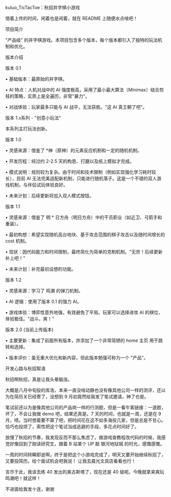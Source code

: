 kuluo_TicTacToe：秋招井字棋小游戏

借着上传的时间，闲着也是闲着，就在 README 上随便水点啥吧！

项目简介

"产品级" 的井字棋游戏。本项目包含多个版本，每个版本都引入了独特的玩法机制和优化。

版本介绍

版本 0.1

•   基础版本：最原始的井字棋。

•   AI 特点：人机对战中的 AI 强度极高，采用了最小最大算法（Minimax）结合剪枝的策略，实质上是全遍历，非常"暴力"。

•   对战体验：玩家最多只能与 AI 战平，无法获胜。"这 AI 真王朝了吧"。

版本 1.x系列 - "创意小玩法"

本系列主打玩法创新。

版本 1.0

•   灵感来源：借鉴了 *神（原神）的元素反应机制和一定的随机机制。

•   开发历程：经过约 2-2.5 天的构思、打磨以及纸上模拟才完成。

•   模式说明：规则较为复杂。由于时间和技术限制（例如实现强化学习耗时较长），目前 AI 无法完美适配新机制，只能进行随机落子。这是一个不错的双人游戏机制，与伴侣试玩体验良好。

•   未来计划：后续更新将加入双人模式按钮。

版本 1.1

•   灵感来源：借鉴了 明 * 日方舟（明日方舟）中的干员职业（如近卫、弓箭手和重装）。

•   最初构想：希望实现随机高台地块、基于攻击范围的棋子攻击以及随时间增长的 cost 机制。

•   现状：因代码能力和时间限制，最终简化为简单的克制机制。"无奈！后续更新补上吧！"

•   未来计划：补完最初设想的功能。

版本 1.2

•   灵感来源：学习了 鸣潮 的弹刀机制。

•   AI 逻辑：使用了版本 0.1 的强力 AI。

•   游戏体验：博弈性意外地强，有效避免了平局。玩家可以选择进攻 AI 的棋位，体验极佳。"战斗，爽！"

版本 2.0 (当前上传版本)

•   主要更新：集成了前面所有版本，并添加了一个非常简陋的 home 主页 用于跳转和选择。

•   版本评价：虽无重大优化和新内容，但此版本勉强可称为一个 "产品"。

开发心路与秋招絮语

秋招啊秋招，真是让我头晕脑涨。

大概是八月中旬投的库洛，本来一直没啥动静也没有像其他公司一样的测评，还以为在简历关已经寄了，没想到 9 月初竟然给我发了笔试邀请，神了也是。

笔试前还以为是像其他公司的产品岗一样的行测题，但是一看牛客链接：一道题，坏了，不会让我做 demo 吧，结果还真是。7 天的时间，也就是一周，还是在 9 月，啧。当时想着要不算了吧，把时间花在这不如多海投几家，但是总是不甘心。恰巧也投烦了，索性把这个笔试当成逃避的手段，多花点时间好了。

放慢了秋招的节奏，我发现反而不那么焦虑了。做游戏查教程改代码的时候，我感觉好像回到了刚读研究生，跟着 B 站某个 UP 敲 银河地狱城 的时光，感慨感慨。

一周的时间转瞬即逝啊，终于是把这个小游戏完成了，明天又要开始继续秋招了，又要投简历。给个面试机会吧我说！ 让我去晨光文具店看看也行！

言尽于此，我该去练 40 发出的奥古斯塔了，现在还是 40 级呢。今晚就拿来爽玩鸣潮吧！就这样！

不进面给我发十连，谢谢
